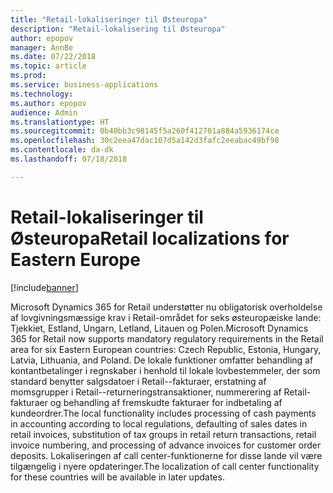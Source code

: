```yaml
---
title: "Retail-lokaliseringer til Østeuropa"
description: "Retail-lokalisering til Østeuropa"
author: epopov
manager: AnnBe
ms.date: 07/22/2018
ms.topic: article
ms.prod: 
ms.service: business-applications
ms.technology: 
ms.author: epopov
audience: Admin
ms.translationtype: HT
ms.sourcegitcommit: 0b40bb3c98145f5a260f412701a884a5936174ce
ms.openlocfilehash: 30c2eea47dac107d5a142d3fafc2eeabac49bf98
ms.contentlocale: da-dk
ms.lasthandoff: 07/18/2018

---
```

#  <a name="retail-localizations-for-eastern-europe"></a><span data-ttu-id="b444c-103">Retail-lokaliseringer til Østeuropa</span><span class="sxs-lookup"><span data-stu-id="b444c-103">Retail localizations for Eastern Europe</span></span>

[!include[banner](../../includes/banner.md)]


<span data-ttu-id="b444c-104">Microsoft Dynamics 365 for Retail understøtter nu obligatorisk overholdelse af lovgivningsmæssige krav i Retail-området for seks østeuropæiske lande: Tjekkiet, Estland, Ungarn, Letland, Litauen og Polen.</span><span class="sxs-lookup"><span data-stu-id="b444c-104">Microsoft Dynamics 365 for Retail now supports mandatory regulatory requirements in the Retail area for six Eastern European countries: Czech Republic, Estonia, Hungary, Latvia, Lithuania, and Poland.</span></span> <span data-ttu-id="b444c-105">De lokale funktioner omfatter behandling af kontantbetalinger i regnskaber i henhold til lokale lovbestemmeler, der som standard benytter salgsdatoer i Retail--fakturaer, erstatning af momsgrupper i Retail--returneringstransaktioner, nummerering af Retail-fakturaer og behandling af fremskudte fakturaer for indbetaling af kundeordrer.</span><span class="sxs-lookup"><span data-stu-id="b444c-105">The local functionality includes processing of cash payments in accounting according to local regulations, defaulting of sales dates in retail invoices, substitution of tax groups in retail return transactions, retail invoice numbering, and processing of advance invoices for customer order deposits.</span></span> <span data-ttu-id="b444c-106">Lokaliseringen af call center-funktionerne for disse lande vil være tilgængelig i nyere opdateringer.</span><span class="sxs-lookup"><span data-stu-id="b444c-106">The localization of call center functionality for these countries will be available in later updates.</span></span> 



